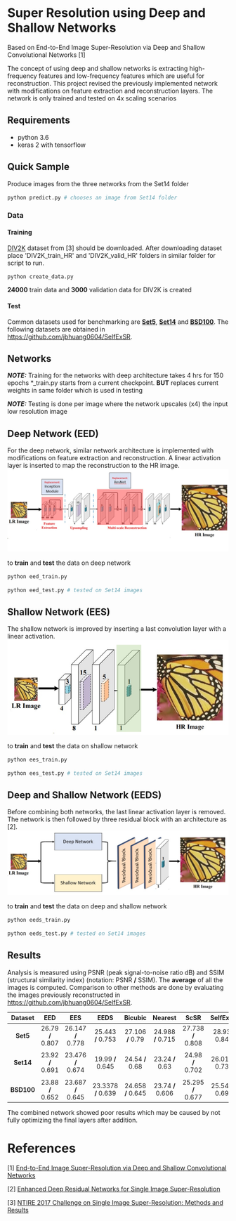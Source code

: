 # Super Resolution using Deep and Shallow Networks
Based on End-to-End Image Super-Resolution via Deep and Shallow Convolutional Networks [1]

The concept of using deep and shallow networks is extracting high-frequency features and low-frequency features which are useful for reconstruction. This project revised the previously implemented network with modifications on feature extraction and reconstruction layers. The network is only trained and tested on 4x scaling scenarios

## Requirements
- python 3.6
- keras 2 with tensorflow

## Quick Sample
Produce images from the three networks from the Set14 folder
```python
python predict.py # chooses an image from Set14 folder
```

### Data 
#### Training
[DIV2K](https://data.vision.ee.ethz.ch/cvl/DIV2K/) dataset from [3] should be downloaded.
After downloading dataset place 'DIV2K_train_HR' and 'DIV2K_valid_HR' folders in similar folder for script to run.
```python
python create_data.py
```
**24000** train data and **3000** validation data for DIV2K is created

#### Test
Common datasets used for benchmarking are [**Set5**](https://uofi.box.com/shared/static/kfahv87nfe8ax910l85dksyl2q212voc.zip), [**Set14**](https://uofi.box.com/shared/static/igsnfieh4lz68l926l8xbklwsnnk8we9.zip) and [**BSD100**](https://uofi.box.com/shared/static/qgctsplb8txrksm9to9x01zfa4m61ngq.zip). The following datasets are obtained in https://github.com/jbhuang0604/SelfExSR. 


## Networks
***NOTE:*** Training for the networks with deep architecture takes 4 hrs for 150 epochs
            *_train.py starts from a current checkpoint. **BUT** replaces current weights in same folder which is used in testing

***NOTE:*** Testing is done per image where the network upscales (x4) the input low resolution image


## Deep Network (EED)
For the deep network, similar network architecture is implemented with modifications on feature extraction and reconstruction. A linear activation layer is inserted to map the reconstruction to the HR image. 
![](images/deep_network.jpg)

to **train** and **test** the data on deep network
```python
python eed_train.py
```
```python
python eed_test.py # tested on Set14 images
```

## Shallow Network (EES)
The shallow network is improved by inserting a last convolution layer with a linear activation.
![](images/shallow_network.jpg)

to **train** and **test** the data on shallow network
```python
python ees_train.py
```
```python
python ees_test.py # tested on Set14 images
```

## Deep and Shallow Network (EEDS)
Before combining both networks, the last linear activation layer is removed. The network is then followed by three residual block with an architecture as [2].
![](images/ds_network.jpg)

to **train** and **test** the data on deep and shallow network
```python
python eeds_train.py
```
```python
python eeds_test.py # tested on Set14 images
```

## Results
Analysis is measured using PSNR (peak signal-to-noise ratio dB) and SSIM (structural similarity index) (notation: PSNR **/** SSIM). The **average** of all the images is computed. Comparison to other methods are done by evaluating the images previously reconstructed in https://github.com/jbhuang0604/SelfExSR.

|  Dataset   | EED | EES | EEDS |Bicubic  | Nearest  |  ScSR    | SelfExSR | SRCNN  | A+ | 
|:----------:|:----------:|:------------------:|:--------------:|:------------:|:---------:|:----------:|:-------:|:----------:|:----------:|
| **Set5**   |  26.79 **/** 0.807 |   26.147 **/** 0.778	| 25.443 **/** 0.753 | 27.106 **/** 0.79	|   24.988 **/** 0.715	 |   27.738 **/** 0.808	| 28.93 **/** 0.847	|   28.69 **/** 0.835	|       --	      |    
||
| **Set14**  |  23.92 **/** 0.691	|   23.476 **/** 0.674	| 19.99 **/** 0.645 |24.54 **/** 0.68	|   23.24 **/** 0.63	 |   24.98 **/** 0.702	| 26.014 **/** 0.735	|   25.596 **/** 0.72	|       --        	|  
||
| **BSD100** |  23.88 **/** 0.652 |   23.687 **/** 0.645	| 23.3378 **/** 0.639 |  24.658 **/** 0.645	|  23.74 **/** 0.606	 |   25.295 **/** 0.677	| 25.547 **/** 0.692	|   25.382 **/** 0.68	|   19.732 **/** 0.676	|    

The combined network showed poor results which may be caused by not fully optimizing the final layers after addition.

# References
[1] [End-to-End Image Super-Resolution via Deep and Shallow Convolutional Networks](https://arxiv.org/abs/1607.07680)

[2] [Enhanced Deep Residual Networks for Single Image Super-Resolution](https://arxiv.org/abs/1707.02921)

[3] [NTIRE 2017 Challenge on Single Image Super-Resolution: Methods and Results](http://personal.ie.cuhk.edu.hk/~ccloy/files/cvprw_2017_ntire.pdf)
